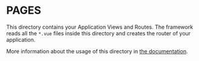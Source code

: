 # PAGES

This directory contains your Application Views and Routes. The framework reads
all the `*.vue` files inside this directory and creates the router of your
application.

More information about the usage of this directory in [the
documentation](https://nuxtjs.org/guide/routing).
